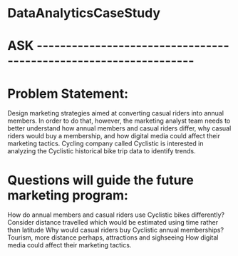 # DataAnalyticsCaseStudy

# ASK -----------------------------------------------------------------
# Problem Statement: 
Design marketing strategies aimed at converting casual riders into annual members. In order to do that, however, the marketing analyst team needs to better understand how annual members and casual riders differ, why casual riders would buy a membership, and how digital media could affect their marketing tactics. Cycling company called Cyclistic is interested in analyzing the Cyclistic historical bike trip data to identify trends. 

# Questions will guide the future marketing program:
How do annual members and casual riders use Cyclistic bikes differently?
Consider distance travelled which would be estimated using time rather than latitude
Why would casual riders buy Cyclistic annual memberships?
Tourism, more distance perhaps, attractions and sighseeing
How digital media could affect their marketing tactics. 
